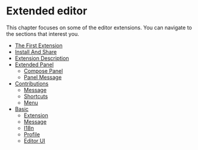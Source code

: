 # Extended editor

This chapter focuses on some of the editor extensions.
You can navigate to the sections that interest you.

- [The First Extension](first.md)
- [Install And Share](install.md)
- [Extension Description](define.md)
- [Extended Panel](panel.md)
  - [Compose Panel](panel-boot.md)
  - [Panel Message](panel-messages.md)
- [Contributions](contributions.md)
  - [Message](contributions-messages.md)
  - [Shortcuts](contributions-shortcuts.md)
  - [Menu](contributions-menu.md)
- [Basic](basic.md)
  - [Extension](package.md)
  - [Message](messages.md)
  - [I18n](i18n.md)
  - [Profile](profile.md)
  - [Editor UI](ui.md)